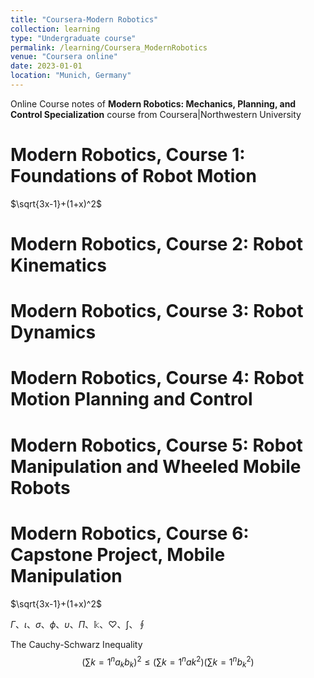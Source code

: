 ```yaml
---
title: "Coursera-Modern Robotics"
collection: learning
type: "Undergraduate course"
permalink: /learning/Coursera_ModernRobotics
venue: "Coursera online"
date: 2023-01-01
location: "Munich, Germany"
---
```


Online Course notes of **Modern Robotics: Mechanics, Planning, and Control Specialization** course from Coursera|Northwestern University 



Modern Robotics, Course 1: Foundations of Robot Motion
======
$\sqrt{3x-1}+(1+x)^2$

Modern Robotics, Course 2: Robot Kinematics
======

Modern Robotics, Course 3: Robot Dynamics
======

Modern Robotics, Course 4: Robot Motion Planning and Control
======

Modern Robotics, Course 5: Robot Manipulation and Wheeled Mobile Robots
======

Modern Robotics, Course 6: Capstone Project, Mobile Manipulation
======

 $\sqrt{3x-1}+(1+x)^2$

 $\Gamma$、$\iota$、$\sigma$、$\phi$、$\upsilon$、$\Pi$、$\Bbbk$、$\heartsuit$、$\int$、$\oint$

The Cauchy-Schwarz Inequality
$$\left( \sum{k=1}^n a_k b_k \right)^2 \leq \left( \sum{k=1}^n ak^2 \right) \left( \sum{k=1}^n b_k^2 \right)$$
